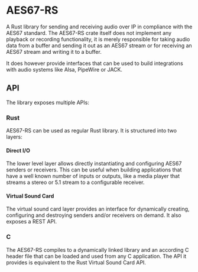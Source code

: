 # AES67-RS

A Rust library for sending and receiving audio over IP in compliance with the AES67 standard. The AES67-RS crate itself does not implement any playback or recording functionality, it is merely responsible for taking audio data from a buffer and sending it out as an AES67 stream or for receiving an AES67 stream and writing it to a buffer.

It does however provide interfaces that can be used to build integrations with audio systems like Alsa, PipeWire or JACK.

## API

The library exposes multiple APIs:

### Rust

AES67-RS can be used as regular Rust library. It is structured into two layers:

#### Direct I/O

The lower level layer allows directly instantiating and configuring AES67 senders or receivers. This can be useful when building applications that have a well known number of inputs or outputs, like a media player that streams a stereo or 5.1 stream to a configurable receiver.

#### Virtual Sound Card

The virtual sound card layer provides an interface for dynamically creating, configuring and destroying senders and/or receivers on demand. It also exposes a REST API.

### C

The AES67-RS compiles to a dynamically linked library and an according C header file that can be loaded and used from any C application. The API it provides is equivalent to the Rust Virtual Sound Card API.
